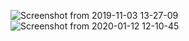 ![Screenshot from 2019-11-03 13-27-09](https://user-images.githubusercontent.com/33805349/68082052-b387ea80-fe3d-11e9-9789-9ba106406ea3.png)
![Screenshot from 2020-01-12 12-10-45](https://user-images.githubusercontent.com/33805349/72215115-c7825380-3534-11ea-882e-f28a9bad4182.png)
